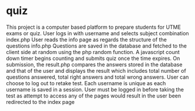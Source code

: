 # quiz
This project is a computer based platform to prepare students for UTME exams or quiz.
User logs in with username and selects subject combination index.php
User reads the info page as regards the structure of the questions info.php
Questions are saved in the database and fetched to the client side at random using the php random function.
A javascript count down timer begins counting and submits quiz once the time expires.
On submission, the result.php compares the answers stored in the database and that of the user and displays 
the result which includes total number of questions answered, total right answers and total wrong answers. 
User can choose to log out to retake test.
Each username is unique as each username is saved in a session.
User must be logged in before taking the test as attempt to access any of the pages would result in the user 
been redirected to the index page
